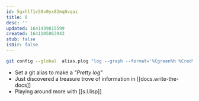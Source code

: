 ```yaml
---
id: 5gxhlf1v50v0yx82mq0vqai
title: 0
desc: ''
updated: 1641439815599
created: 1641105063943
stub: false
isDir: false
---
```



```bash
git config --global  alias.plog "log --graph --format='%Cgreen%h %Cred%aN%Cblue%d%Creset %s %C(yellow)(%cr)%Creset'"
```
- Set a git alias to make a _"Pretty log"_
- Just discovered a treasure trove of information in [[docs.write-the-docs]]
- Playing around more with [[s.l.lisp]]

